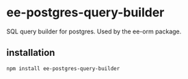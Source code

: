 # ee-postgres-query-builder

SQL query builder for postgres. Used by the ee-orm package.

## installation

    npm install ee-postgres-query-builder